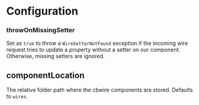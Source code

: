 # Configuration

### throwOnMissingSetter

Set as `true` to throw a `WireSetterNotFound` exception if the incoming wire request tries to update a  property without a setter on our component. Otherwise, missing setters are ignored.

## componentLocation

The relative folder path where the cbwire components are stored. Defaults to `wires`.

